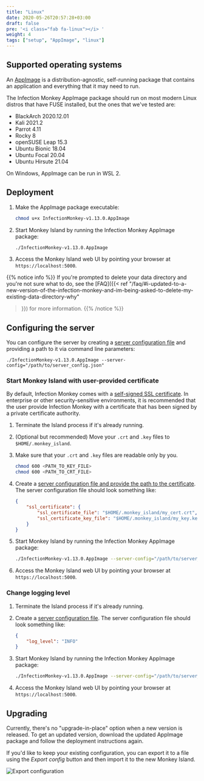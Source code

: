 ```yaml
---
title: "Linux"
date: 2020-05-26T20:57:28+03:00
draft: false
pre: '<i class="fab fa-linux"></i> '
weight: 4
tags: ["setup", "AppImage", "linux"]
---
```


## Supported operating systems

An [AppImage](https://appimage.org/) is a distribution-agnostic, self-running
package that contains an application and everything that it may need to run.

The Infection Monkey AppImage package should run on most modern Linux distros that have FUSE
installed, but the ones that we've tested are:
- BlackArch 2020.12.01
- Kali 2021.2
- Parrot 4.11
- Rocky 8
- openSUSE Leap 15.3
- Ubuntu Bionic 18.04
- Ubuntu Focal 20.04
- Ubuntu Hirsute 21.04

On Windows, AppImage can be run in WSL 2.


## Deployment

1. Make the AppImage package executable:
    ```bash
    chmod u+x InfectionMonkey-v1.13.0.AppImage
    ```
1. Start Monkey Island by running the Infection Monkey AppImage package:
    ```bash
    ./InfectionMonkey-v1.13.0.AppImage
    ```
1. Access the Monkey Island web UI by pointing your browser at
   `https://localhost:5000`.

{{% notice info %}}
If you're prompted to delete your data directory and you're not sure what to
do, see the [FAQ]({{< ref
"/faq/#i-updated-to-a-new-version-of-the-infection-monkey-and-im-being-asked-to-delete-my-existing-data-directory-why"
>}}) for more information.
{{% /notice %}}

## Configuring the server

You can configure the server by creating
a [server configuration file](../../reference/server_configuration) and
providing a path to it via command line parameters:

`./InfectionMonkey-v1.13.0.AppImage --server-config="/path/to/server_config.json"`

### Start Monkey Island with user-provided certificate

By default, Infection Monkey comes with a [self-signed SSL
certificate](https://aboutssl.org/what-is-self-sign-certificate/). In
enterprise or other security-sensitive environments, it is recommended that the
user provide Infection Monkey with a certificate that has been signed by a
private certificate authority.

1. Terminate the Island process if it's already running.

1. (Optional but recommended) Move your `.crt` and `.key` files to
   `$HOME/.monkey_island`.

1. Make sure that your `.crt` and `.key` files are readable only by you.

    ```bash
    chmod 600 <PATH_TO_KEY_FILE>
    chmod 600 <PATH_TO_CRT_FILE>
    ```

1. Create a [server configuration file and provide the path to the certificate](../../reference/server_configuration).
The server configuration file should look something like:

    ```json
    {
        "ssl_certificate": {
            "ssl_certificate_file": "$HOME/.monkey_island/my_cert.crt",
            "ssl_certificate_key_file": "$HOME/.monkey_island/my_key.key"
        }
    }
    ```

1. Start Monkey Island by running the Infection Monkey AppImage package:
    ```bash
    ./InfectionMonkey-v1.13.0.AppImage --server-config="/path/to/server_config.json"
    ```

1. Access the Monkey Island web UI by pointing your browser at
   `https://localhost:5000`.

### Change logging level

1. Terminate the Island process if it's already running.

1. Create a [server configuration file](../../reference/server_configuration).
The server configuration file should look something like:

    ```json
    {
        "log_level": "INFO"
    }
    ```

1. Start Monkey Island by running the Infection Monkey AppImage package:
    ```bash
    ./InfectionMonkey-v1.13.0.AppImage --server-config="/path/to/server_config.json"
    ```

1. Access the Monkey Island web UI by pointing your browser at
   `https://localhost:5000`.

## Upgrading

Currently, there's no "upgrade-in-place" option when a new version is released.
To get an updated version, download the updated AppImage package and follow the deployment
instructions again.

If you'd like to keep your existing configuration, you can export it to a file
using the *Export config* button and then import it to the new Monkey Island.

![Export configuration](../../images/setup/export-configuration.png "Export configuration")
